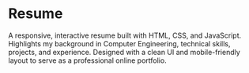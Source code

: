 # Resume
A responsive, interactive resume built with HTML, CSS, and JavaScript. Highlights my background in Computer Engineering, technical skills, projects, and experience. Designed with a clean UI and mobile-friendly layout to serve as a professional online portfolio.
